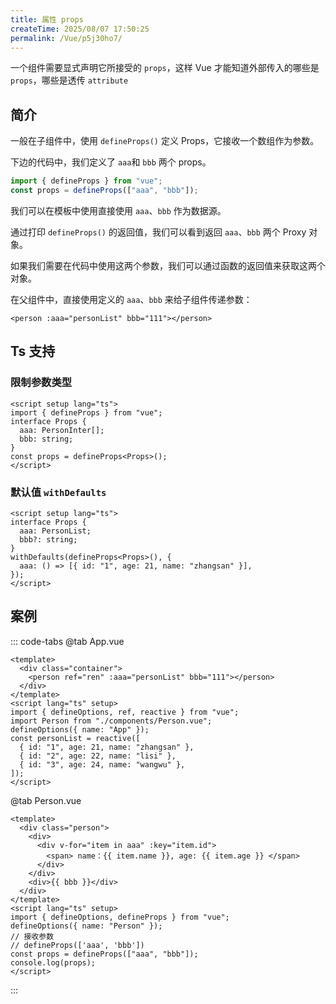 ```yaml
---
title: 属性 props
createTime: 2025/08/07 17:50:25
permalink: /Vue/p5j30ho7/
---
```


一个组件需要显式声明它所接受的 `props`，这样 Vue 才能知道外部传入的哪些是 `props`，哪些是透传 `attribute`

## 简介

一般在子组件中，使用 `defineProps()` 定义 Props，它接收一个数组作为参数。

下边的代码中，我们定义了 `aaa`和 `bbb` 两个 props。

```js title="Person.vue"
import { defineProps } from "vue";
const props = defineProps(["aaa", "bbb"]);
```

我们可以在模板中使用直接使用 `aaa`、`bbb` 作为数据源。

通过打印 `defineProps()` 的返回值，我们可以看到返回 `aaa`、`bbb` 两个 Proxy 对象。

如果我们需要在代码中使用这两个参数，我们可以通过函数的返回值来获取这两个对象。

在父组件中，直接使用定义的 `aaa`、`bbb` 来给子组件传递参数：

```vue
<person :aaa="personList" bbb="111"></person>
```

## Ts 支持

### 限制参数类型

```vue title="Person.vue"
<script setup lang="ts">
import { defineProps } from "vue";
interface Props {
  aaa: PersonInter[];
  bbb: string;
}
const props = defineProps<Props>();
</script>
```

### 默认值 `withDefaults`

```vue
<script setup lang="ts">
interface Props {
  aaa: PersonList;
  bbb?: string;
}
withDefaults(defineProps<Props>(), {
  aaa: () => [{ id: "1", age: 21, name: "zhangsan" }],
});
</script>
```

## 案例

::: code-tabs
@tab App.vue

```vue :collapsed-lines=10
<template>
  <div class="container">
    <person ref="ren" :aaa="personList" bbb="111"></person>
  </div>
</template>
<script lang="ts" setup>
import { defineOptions, ref, reactive } from "vue";
import Person from "./components/Person.vue";
defineOptions({ name: "App" });
const personList = reactive([
  { id: "1", age: 21, name: "zhangsan" },
  { id: "2", age: 22, name: "lisi" },
  { id: "3", age: 24, name: "wangwu" },
]);
</script>
```

@tab Person.vue

```vue :collapsed-lines=10
<template>
  <div class="person">
    <div>
      <div v-for="item in aaa" :key="item.id">
        <span> name：{{ item.name }}, age: {{ item.age }} </span>
      </div>
    </div>
    <div>{{ bbb }}</div>
  </div>
</template>
<script lang="ts" setup>
import { defineOptions, defineProps } from "vue";
defineOptions({ name: "Person" });
// 接收参数
// defineProps(['aaa', 'bbb'])
const props = defineProps(["aaa", "bbb"]);
console.log(props);
</script>
```

:::
